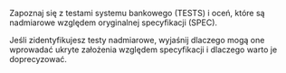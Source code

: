Zapoznaj się z testami systemu bankowego (TESTS) i oceń, które są nadmiarowe względem oryginalnej specyfikacji (SPEC).
 
 <TESTS> </TESTS>
 
 <SPEC> </SPEC>
 
 Jeśli zidentyfikujesz testy nadmiarowe, wyjaśnij dlaczego mogą one wprowadać ukryte założenia względem specyfikacji i dlaczego warto je doprecyzować.
 
